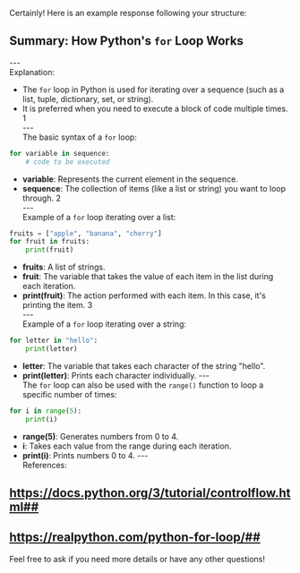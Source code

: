 Certainly! Here is an example response following your structure:

## Summary: How Python's `for` Loop Works <br>
---<br>
Explanation:<br>
- The `for` loop in Python is used for iterating over a sequence (such as a list, tuple, dictionary, set, or string).
- It is preferred when you need to execute a block of code multiple times.
1<br>
---<br>
The basic syntax of a `for` loop:
```python
for variable in sequence:
    # code to be executed
```
- **variable**: Represents the current element in the sequence.
- **sequence**: The collection of items (like a list or string) you want to loop through.
2<br>
---<br>
Example of a `for` loop iterating over a list:
```python
fruits = ["apple", "banana", "cherry"]
for fruit in fruits:
    print(fruit)
```
- **fruits**: A list of strings.
- **fruit**: The variable that takes the value of each item in the list during each iteration.
- **print(fruit)**: The action performed with each item. In this case, it's printing the item.
3<br>
---<br>
Example of a `for` loop iterating over a string:
```python
for letter in "hello":
    print(letter)
```
- **letter**: The variable that takes each character of the string "hello".
- **print(letter)**: Prints each character individually.
---<br>
The `for` loop can also be used with the `range()` function to loop a specific number of times:
```python
for i in range(5):
    print(i)
```
- **range(5)**: Generates numbers from 0 to 4.
- **i**: Takes each value from the range during each iteration.
- **print(i)**: Prints numbers 0 to 4.
---<br>
References:<br>
## https://docs.python.org/3/tutorial/controlflow.html## <br>
## https://realpython.com/python-for-loop/## <br> 

Feel free to ask if you need more details or have any other questions!